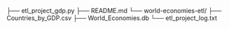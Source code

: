 ├── etl_project_gdp.py
├── README.md
└── world-economies-etl/
    ├── Countries_by_GDP.csv
    ├── World_Economies.db
    └── etl_project_log.txt
